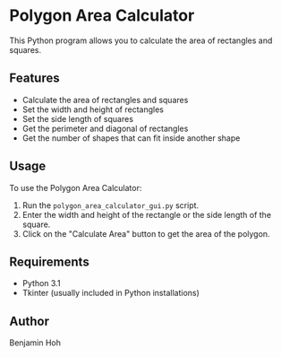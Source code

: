 # Polygon Area Calculator

This Python program allows you to calculate the area of rectangles and squares.

## Features

- Calculate the area of rectangles and squares
- Set the width and height of rectangles
- Set the side length of squares
- Get the perimeter and diagonal of rectangles
- Get the number of shapes that can fit inside another shape

## Usage

To use the Polygon Area Calculator:

1. Run the `polygon_area_calculator_gui.py` script.
2. Enter the width and height of the rectangle or the side length of the square.
3. Click on the "Calculate Area" button to get the area of the polygon.

## Requirements

- Python 3.1
- Tkinter (usually included in Python installations)

## Author

Benjamin Hoh

